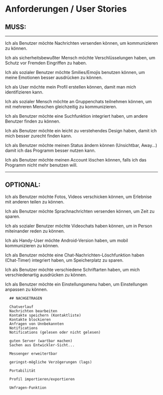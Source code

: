 # Anforderungen / User Stories 

## MUSS: 

************************************************
  Ich als Benutzer möchte Nachrichten versenden können, um kommunizieren zu können.

  Ich als sicherheitsbewußter Mensch möchte Verschlüsselungen haben, um Schutz vor Fremden Eingriffen zu haben.
  
  Ich als sozialer Benutzer möchte Smilies/Emojis benutzen können, um meine Emotionen besser ausdrücken zu können.
  
  Ich als User möchte mein Profil erstellen können, damit man mich identifizieren kann.
  
  Ich als sozialer Mensch möchte an Gruppenchats teilnehmen können, um mit mehreren Menschen gleichzeitig zu kommunizieren.
  
  Ich als Benutzer möchte eine Suchfunktion integriert haben, um andere Benutzer finden zu können.
  
  Ich als Benutzer möchte ein leicht zu verstehendes Design haben, damit ich mich besser zurecht finden kann.
  
  Ich als Benutzer möchte meinen Status ändern können (Unsichtbar, Away...) damit ich das Programm besser nutzen kann.
  
  Ich als Benutzer möchte meinen Account löschen können, falls ich das Programm nicht mehr benutzen will.
  
 *************************************************
 
## OPTIONAL:

  Ich als Benutzer möchte Fotos, Videos verschicken können, um Erlebnise mit anderen teilen zu können.

  Ich als Benutzer möchte Sprachnachrichten versenden können, um Zeit zu sparen.
  
  Ich als sozialer Benutzer möchte Videochats haben können, um in Person miteinander reden zu können.
  
  Ich als Handy-User möchte Android-Version haben, um mobil kommunizieren zu können.
  
  Ich als Benutzer möchte eine Chat-Nachrichten-Löschfunktion haben (Chat-Timer) integriert haben, um Speicherplatz zu sparen.
  
  Ich als Benutzer möchte verschiedene Schriftarten haben, um mich verschiedenartig ausdrücken zu können.
  
  Ich als Benutzer möchte ein Einstellungsmenu haben, um Einstellungen anpassen zu können.
  
  
  
  
  
  
  
  
  
  
  
      ## NACHGETRAGEN
      
      Chatverlauf
      Nachrichten bearbeiten
      Kontakte speichern (Kontaktliste)
      Kontakte blockieren
      Anfragen von Unnbekannten
      Notifications
      Notifications (gelesen oder nicht gelesen)
      
      guten Server (wartbar machen)
      Sachen aus Entwickler-Sicht...
      
      Messenger erweitertbar
      
      geringst-mögliche Verzögerungen (lags)
      
      Portabilität
      
      Profil importieren/exportieren
      
      Umfragen-Funktion
      
      
      
      
      
  
  
  

  
  




